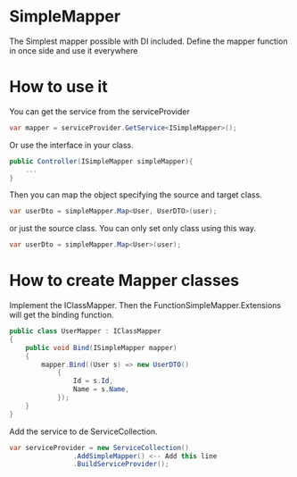 # SimpleMapper
The Simplest mapper possible with DI included. Define the mapper function in once side and use it everywhere

# How to use it
You can get the service from the serviceProvider

```csharp
var mapper = serviceProvider.GetService<ISimpleMapper>();
```

Or use the interface in your class.
```csharp
public Controller(ISimpleMapper simpleMapper){
    ...
}
```

Then you can map the object specifying the source and target class.
```csharp
var userDto = simpleMapper.Map<User, UserDTO>(user);
```

or just the source class. You can only set only class using this way.
```csharp
var userDto = simpleMapper.Map<User>(user);
```

# How to create Mapper classes

Implement the IClassMapper. Then the FunctionSimpleMapper.Extensions will get the binding function.
```csharp
public class UserMapper : IClassMapper
{
    public void Bind(ISimpleMapper mapper)
    {
        mapper.Bind((User s) => new UserDTO()
            {
                Id = s.Id,
                Name = s.Name,
            });
    }
}
```

Add the service to de ServiceCollection.
```csharp
var serviceProvider = new ServiceCollection()
                .AddSimpleMapper() <-- Add this line
                .BuildServiceProvider();
```


